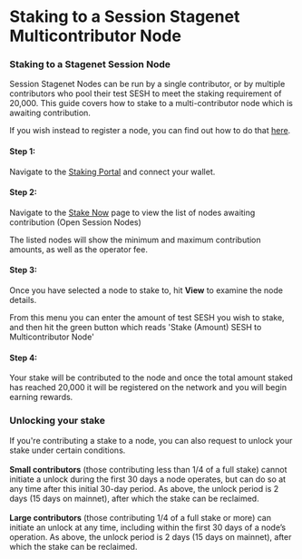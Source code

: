 # Staking to a Session Stagenet Multicontributor Node

### Staking to a Stagenet Session Node

Session Stagenet Nodes can be run by a single contributor, or by multiple contributors who pool their test SESH to meet the staking requirement of 20,000. This guide covers how to stake to a multi-contributor node which is awaiting contribution.&#x20;

If you wish instead to register a node, you can find out how to do that [here](session-stagenet-node-setup/).

#### Step 1:

Navigate to the [Staking Portal](https://stake.getsession.org/) and connect your wallet.

#### Step 2:

Navigate to the [Stake Now](https://stake.getsession.org/stake) page to view the list of nodes awaiting contribution (Open Session Nodes)

The listed nodes will show the minimum and maximum contribution amounts, as well as the operator fee.&#x20;

#### Step 3:&#x20;

Once you have selected a node to stake to, hit **View** to examine the node details.

From this menu you can enter the amount of test SESH you wish to stake, and then hit the green button which reads 'Stake (Amount) SESH to Multicontributor Node'

#### Step 4:

Your stake will be contributed to the node and once the total amount staked has reached 20,000 it will be registered on the network and you will begin earning rewards.

### Unlocking your stake

If you're contributing a stake to a node, you can also request to unlock your stake under certain conditions. \
\
**Small contributors** (those contributing less than 1/4 of a full stake) cannot initiate a unlock during the first 30 days a node operates, but can do so at any time after this initial 30-day period. As above, the unlock period is 2 days (15 days on mainnet), after which the stake can be reclaimed. \
\
**Large contributors** (those contributing 1/4 of a full stake or more) can initiate an unlock at any time, including within the first 30 days of a node’s operation. As above, the unlock period is 2 days (15 days on mainnet), after which the stake can be reclaimed.

